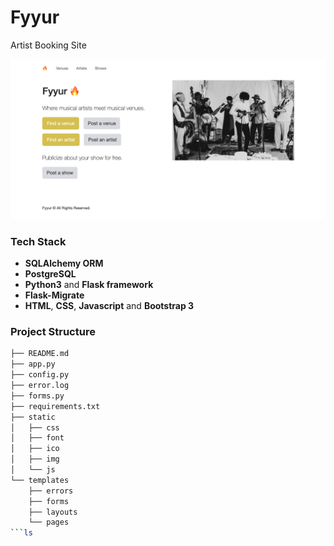 # Fyyur
Artist Booking Site

![Fyyur-Homepage](static/img/Homepage.png)

### Tech Stack

* **SQLAlchemy ORM**
* **PostgreSQL**
* **Python3** and **Flask framework**
* **Flask-Migrate** 
* **HTML**, **CSS**, **Javascript** and **Bootstrap 3**

### Project Structure

  ```sh
  ├── README.md
  ├── app.py
  ├── config.py
  ├── error.log
  ├── forms.py
  ├── requirements.txt
  ├── static
  │   ├── css 
  │   ├── font
  │   ├── ico
  │   ├── img
  │   └── js
  └── templates
      ├── errors
      ├── forms
      ├── layouts
      └── pages
  ```ls
  

